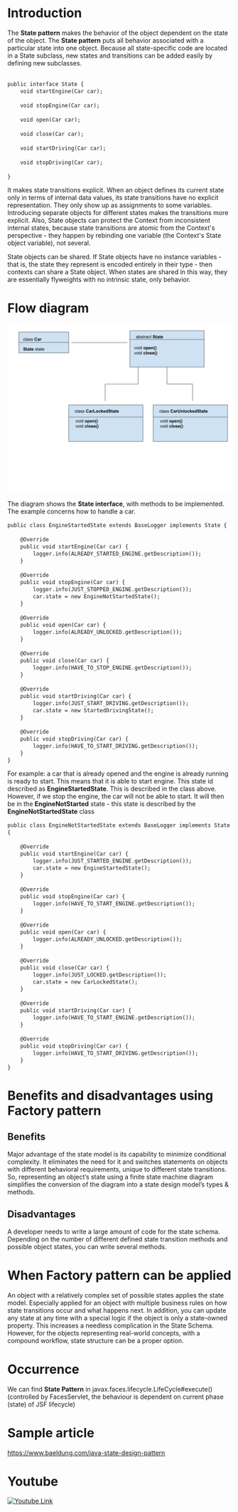 
# Introduction
The **State pattern** makes the behavior of the object dependent on the state of the object. The **State pattern** puts all behavior associated with a particular state into one object. 
Because all state-specific code are located in a State subclass, new states and transitions can be added easily by defining new subclasses.

````

public interface State {
    void startEngine(Car car);

    void stopEngine(Car car);

    void open(Car car);

    void close(Car car);

    void startDriving(Car car);

    void stopDriving(Car car);

}
````
It makes state transitions explicit.
When an object defines its current state only in terms of internal data values, its state transitions have no explicit representation. 
They only show up as assignments to some variables. Introducing separate objects for different states makes the transitions more explicit.
Also, State objects can protect the Context from inconsistent internal states, because state transitions are atomic from the Context's perspective - they happen by rebinding one variable (the Context's State object variable), not several.

State objects can be shared. If State objects have no instance variables - that is, the state they represent is encoded entirely in their type - then contexts can share a State object. When states are shared in this way, they are essentially flyweights with no intrinsic state, only behavior.

# Flow diagram
![](includes/state.svg)

The diagram shows the **State interface**, with methods to be implemented. The example concerns how to handle a car.

````
public class EngineStartedState extends BaseLogger implements State {

    @Override
    public void startEngine(Car car) {
        logger.info(ALREADY_STARTED_ENGINE.getDescription());
    }

    @Override
    public void stopEngine(Car car) {
        logger.info(JUST_STOPPED_ENGINE.getDescription());
        car.state = new EngineNotStartedState();
    }

    @Override
    public void open(Car car) {
        logger.info(ALREADY_UNLOCKED.getDescription());
    }

    @Override
    public void close(Car car) {
        logger.info(HAVE_TO_STOP_ENGINE.getDescription());
    }

    @Override
    public void startDriving(Car car) {
        logger.info(JUST_START_DRIVING.getDescription());
        car.state = new StartedDrivingState();
    }

    @Override
    public void stopDriving(Car car) {
        logger.info(HAVE_TO_START_DRIVING.getDescription());
    }
}
````
For example: a car that is already opened and the engine is already running is ready to start. This means that it is able to start engine. 
This state id described as **EngineStartedState**. This is described in the class above.
However, if we stop the engine, the car will not be able to start.
It will then be in the **EngineNotStarted** state - this state is described by the **EngineNotStartedState** class

````
public class EngineNotStartedState extends BaseLogger implements State {

    @Override
    public void startEngine(Car car) {
        logger.info(JUST_STARTED_ENGINE.getDescription());
        car.state = new EngineStartedState();
    }

    @Override
    public void stopEngine(Car car) {
        logger.info(HAVE_TO_START_ENGINE.getDescription());
    }

    @Override
    public void open(Car car) {
        logger.info(ALREADY_UNLOCKED.getDescription());
    }

    @Override
    public void close(Car car) {
        logger.info(JUST_LOCKED.getDescription());
        car.state = new CarLockedState();
    }

    @Override
    public void startDriving(Car car) {
        logger.info(HAVE_TO_START_ENGINE.getDescription());
    }

    @Override
    public void stopDriving(Car car) {
        logger.info(HAVE_TO_START_DRIVING.getDescription());
    }
}
````

# Benefits and disadvantages using Factory pattern
## Benefits
Major advantage of the state model is its capability to minimize conditional complexity. 
It eliminates the need for it and switches statements on objects with different behavioral requirements, unique to different state transitions.
So, representing an object’s state using a finite state machine diagram simplifies the conversion of the diagram into a state design model’s types & methods.

## Disadvantages
A developer needs to write a large amount of code for the state schema. Depending on the number of different defined state transition methods and possible object states, you can write several methods.

# When Factory pattern can be applied
An object with a relatively complex set of possible states applies the state model. Especially applied for an object with multiple business rules on how state transitions occur and what happens next.
In addition, you can update any state at any time with a special logic if the object is only a state-owned property. This increases a needless complication in the State Schema. 
However, for the objects representing real-world concepts, with a compound workflow, state structure can be a proper option.

# Occurrence
We can find **State Pattern** in javax.faces.lifecycle.LifeCycle#execute() (controlled by FacesServlet, the behaviour is dependent on current phase (state) of JSF lifecycle)

# Sample article
https://www.baeldung.com/java-state-design-pattern

# Youtube
[![Youtube Link](http://img.youtube.com/vi/MGEx35FjBuo/0.jpg)](http://www.youtube.com/watch?v=MGEx35FjBuo)